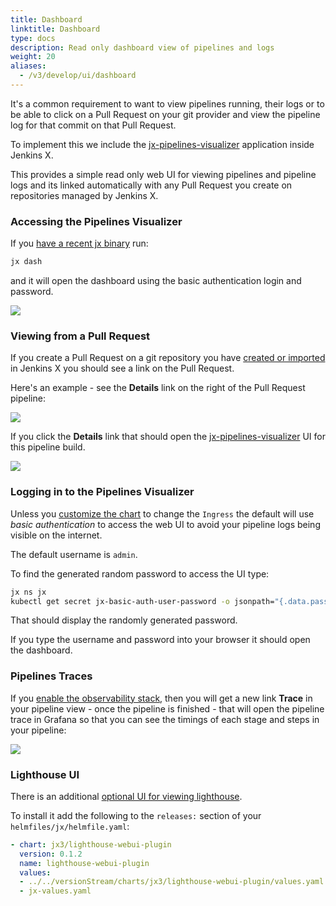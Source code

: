 ```yaml
---
title: Dashboard
linktitle: Dashboard
type: docs
description: Read only dashboard view of pipelines and logs
weight: 20
aliases:
  - /v3/develop/ui/dashboard
---
```


It's a common requirement to want to view pipelines running, their logs or to be able to click on a Pull Request on your git provider and view the pipeline log for that commit on that Pull Request.

To implement this we include the [jx-pipelines-visualizer](https://github.com/jenkins-x/jx-pipelines-visualizer) application inside Jenkins X.

This provides a simple read only web UI for viewing pipelines and pipeline logs and its linked automatically with any Pull Request you create on repositories managed by Jenkins X.

### Accessing the Pipelines Visualizer

If you [have a recent jx binary](/v3/guides/upgrade/#cli) run:

```bash 
jx dash
``` 

and it will open the dashboard using the basic authentication login and password.

![](/images/jx-pipelines-visualizer/v1-home.png)

### Viewing from a Pull Request

If you create a Pull Request on a git repository you have [created or imported](/v3/develop/create-project/) in Jenkins X you should see a link on the Pull Request. 

Here's an example - see the **Details** link on the right of the Pull Request pipeline:

<img src="/images/quickstart/pr-link.png" class="img-thumbnail">

If you click the **Details** link that should open the [jx-pipelines-visualizer](https://github.com/jenkins-x/jx-pipelines-visualizer) UI for this pipeline build.

![](/images/jx-pipelines-visualizer/v1-pipeline-success.png)

### Logging in to the Pipelines Visualizer

Unless you [customize the chart](/v3/develop/apps/#customising-charts) to change the `Ingress` the default will use _basic authentication_ to access the web UI to avoid your pipeline logs being visible on the internet.

The default username is `admin`. 

To find the generated random password to access the UI type:

```bash 
jx ns jx
kubectl get secret jx-basic-auth-user-password -o jsonpath="{.data.password}" | base64 --decode
```

That should display the randomly generated password.

If you type the username and password into your browser it should open the dashboard.

### Pipelines Traces

If you [enable the observability stack](/v3/admin/guides/observability/), then you will get a new link **Trace** in your pipeline view - once the pipeline is finished - that will open the pipeline trace in Grafana so that you can see the timings of each stage and steps in your pipeline:

![](/images/jx-pipelines-visualizer/pipeline-trace.gif)


### Lighthouse UI

There is an additional [optional UI for viewing lighthouse](https://github.com/jenkins-x-plugins/lighthouse-webui-plugin).

To install it add the following to the `releases:`  section of your `helmfiles/jx/helmfile.yaml`:

```yaml 
- chart: jx3/lighthouse-webui-plugin
  version: 0.1.2
  name: lighthouse-webui-plugin
  values:
  - ../../versionStream/charts/jx3/lighthouse-webui-plugin/values.yaml.gotmpl
  - jx-values.yaml
```